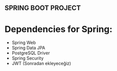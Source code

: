 ## SPRING BOOT PROJECT

# Dependencies for Spring:
* Spring Web
* Spring Data JPA
* PostgreSQL Driver
* Spring Security
* JWT (Sonradan ekleyeceğiz)
